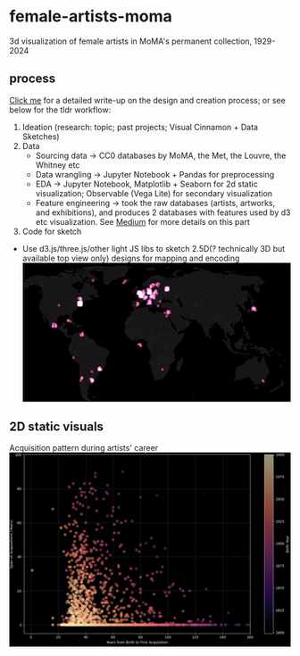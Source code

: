 # female-artists-moma
3d visualization of female artists in MoMA's permanent collection, 1929-2024 

## process 
[Click me](https://susiesyli.medium.com/2f51ed0de230) for a detailed write-up on the design and creation process; or see below for the tldr workflow: 
1. Ideation (research: topic; past projects; Visual Cinnamon + Data Sketches)
2. Data
   * Sourcing data -> CC0 databases by MoMA, the Met, the Louvre, the Whitney etc
   * Data wrangling -> Jupyter Notebook + Pandas for preprocessing
   * EDA -> Jupyter Notebook, Matplotlib + Seaborn for 2d static visualization; Observable (Vega Lite) for secondary visualization
   * Feature engineering -> took the raw databases (artists, artworks, and exhibitions), and produces 2 databases with features used by d3 etc visualization. See [Medium](https://medium.com/@susiesyli/process-documentation-poetic-data-final-230) for more details on this part
3. Code for sketch
  * Use d3.js/three.js/other light JS libs to sketch 2.5D(? technically 3D but available top view only) designs for mapping and encoding 
![Example: iteration 1, raw data with coordinate encoding + d3 map projectins](https://github.com/susiesyli/female-artists-moma/blob/4e8126ab19dde0965554fed38415835c1e15e6aa/images/map-iteration.gif)


## 2D static visuals 
Acquisition pattern during artists' career 
![fig 1](https://github.com/susiesyli/female-artists-moma/blob/69a685af8824da8b580fd68ad1f786860b8de4cd/images/acquisition-vs-career)
